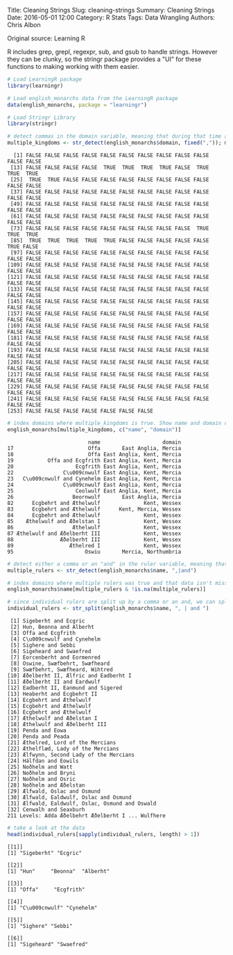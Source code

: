 Title: Cleaning Strings
Slug: cleaning-strings
Summary: Cleaning Strings
Date: 2016-05-01 12:00
Category: R Stats
Tags: Data Wrangling
Authors: Chris Albon


Original source: Learning R

R includes grep, grepl, regexpr, sub, and gsub to handle strings. However they can be clunky, so the stringr package provides a "UI" for these functions to making working with them easier.


```R
# Load LearningR package
library(learningr)

# Load english_monarchs data from the LearningR package
data(english_monarchs, package = "learningr")

# Load Stringr Library
library(stringr)
```


```R
# detect commas in the domain variable, meaning that during that time a monarch had multiple territories (domains)
multiple_kingdoms <- str_detect(english_monarchs$domain, fixed(",")); multiple_kingdoms
```




      [1] FALSE FALSE FALSE FALSE FALSE FALSE FALSE FALSE FALSE FALSE FALSE FALSE
     [13] FALSE FALSE FALSE FALSE  TRUE  TRUE  TRUE  TRUE FALSE  TRUE  TRUE  TRUE
     [25]  TRUE  TRUE FALSE FALSE FALSE FALSE FALSE FALSE FALSE FALSE FALSE FALSE
     [37] FALSE FALSE FALSE FALSE FALSE FALSE FALSE FALSE FALSE FALSE FALSE FALSE
     [49] FALSE FALSE FALSE FALSE FALSE FALSE FALSE FALSE FALSE FALSE FALSE FALSE
     [61] FALSE FALSE FALSE FALSE FALSE FALSE FALSE FALSE FALSE FALSE FALSE FALSE
     [73] FALSE FALSE FALSE FALSE FALSE FALSE FALSE FALSE FALSE  TRUE  TRUE  TRUE
     [85]  TRUE  TRUE  TRUE  TRUE  TRUE FALSE FALSE FALSE FALSE FALSE  TRUE FALSE
     [97] FALSE FALSE FALSE FALSE FALSE FALSE FALSE FALSE FALSE FALSE FALSE FALSE
    [109] FALSE FALSE FALSE FALSE FALSE FALSE FALSE FALSE FALSE FALSE FALSE FALSE
    [121] FALSE FALSE FALSE FALSE FALSE FALSE FALSE FALSE FALSE FALSE FALSE FALSE
    [133] FALSE FALSE FALSE FALSE FALSE FALSE FALSE FALSE FALSE FALSE FALSE FALSE
    [145] FALSE FALSE FALSE FALSE FALSE FALSE FALSE FALSE FALSE FALSE FALSE FALSE
    [157] FALSE FALSE FALSE FALSE FALSE FALSE FALSE FALSE FALSE FALSE FALSE FALSE
    [169] FALSE FALSE FALSE FALSE FALSE FALSE FALSE FALSE FALSE FALSE FALSE FALSE
    [181] FALSE FALSE FALSE FALSE FALSE FALSE FALSE FALSE FALSE FALSE FALSE FALSE
    [193] FALSE FALSE FALSE FALSE FALSE FALSE FALSE FALSE FALSE FALSE FALSE FALSE
    [205] FALSE FALSE FALSE FALSE FALSE FALSE FALSE FALSE FALSE FALSE FALSE FALSE
    [217] FALSE FALSE FALSE FALSE FALSE FALSE FALSE FALSE FALSE FALSE FALSE FALSE
    [229] FALSE FALSE FALSE FALSE FALSE FALSE FALSE FALSE FALSE FALSE FALSE FALSE
    [241] FALSE FALSE FALSE FALSE FALSE FALSE FALSE FALSE FALSE FALSE FALSE FALSE
    [253] FALSE FALSE FALSE FALSE FALSE FALSE FALSE




```R
# index domains where multiple_kingdoms is true. Show name and domain columns for those rows where it is true.
english_monarchs[multiple_kingdoms, c("name", "domain")]
```




                              name                    domain
    17                        Offa       East Anglia, Mercia
    18                        Offa East Anglia, Kent, Mercia
    19           Offa and Ecgfrith East Anglia, Kent, Mercia
    20                    Ecgfrith East Anglia, Kent, Mercia
    22                C\u009cnwulf East Anglia, Kent, Mercia
    23   C\u009cnwulf and Cynehelm East Anglia, Kent, Mercia
    24                C\u009cnwulf East Anglia, Kent, Mercia
    25                    Ceolwulf East Anglia, Kent, Mercia
    26                   Beornwulf       East Anglia, Mercia
    82      Ecgbehrt and Æthelwulf              Kent, Wessex
    83      Ecgbehrt and Æthelwulf      Kent, Mercia, Wessex
    84      Ecgbehrt and Æthelwulf              Kent, Wessex
    85    Æthelwulf and Æðelstan I              Kent, Wessex
    86                   Æthelwulf              Kent, Wessex
    87 Æthelwulf and Æðelberht III              Kent, Wessex
    88               Æðelberht III              Kent, Wessex
    89                  Æthelred I              Kent, Wessex
    95                       Oswiu       Mercia, Northumbria




```R
# detect either a comma or an "and" in the ruler variable, meaning that a domain had multiple rulers
multiple_rulers <- str_detect(english_monarchs$name, ",|and")
```


```R
# index domains where multiple rulers was true and that data isn't missing
english_monarchs$name[multiple_rulers & !is.na(multiple_rulers)]

# since individual rulers are split up by a comma or an and, we can split them up. The output is a list.
individual_rulers <- str_split(english_monarchs$name, ", | and ")
```




     [1] Sigeberht and Ecgric                       
     [2] Hun, Beonna and Alberht                    
     [3] Offa and Ecgfrith                          
     [4] C\u009cnwulf and Cynehelm                  
     [5] Sighere and Sebbi                          
     [6] Sigeheard and Swaefred                     
     [7] Eorcenberht and Eormenred                  
     [8] Oswine, Swæfbehrt, Swæfheard               
     [9] Swæfbehrt, Swæfheard, Wihtred              
    [10] Æðelberht II, Ælfric and Eadberht I        
    [11] Æðelberht II and Eardwulf                  
    [12] Eadberht II, Eanmund and Sigered           
    [13] Heaberht and Ecgbehrt II                   
    [14] Ecgbehrt and Æthelwulf                     
    [15] Ecgbehrt and Æthelwulf                     
    [16] Ecgbehrt and Æthelwulf                     
    [17] Æthelwulf and Æðelstan I                   
    [18] Æthelwulf and Æðelberht III                
    [19] Penda and Eowa                             
    [20] Penda and Peada                            
    [21] Æthelred, Lord of the Mercians             
    [22] Æthelflæd, Lady of the Mercians            
    [23] Ælfwynn, Second Lady of the Mercians       
    [24] Hálfdan and Eowils                         
    [25] Noðhelm and Watt                           
    [26] Noðhelm and Bryni                          
    [27] Noðhelm and Osric                          
    [28] Noðhelm and Æðelstan                       
    [29] Ælfwald, Oslac and Osmund                  
    [30] Ælfwald, Ealdwulf, Oslac and Osmund        
    [31] Ælfwald, Ealdwulf, Oslac, Osmund and Oswald
    [32] Cenwalh and Seaxburh                       
    211 Levels: Adda Æðelbehrt Æðelberht I ... Wulfhere




```R
# take a look at the data
head(individual_rulers[sapply(individual_rulers, length) > 1])
```




    [[1]]
    [1] "Sigeberht" "Ecgric"   

    [[2]]
    [1] "Hun"     "Beonna"  "Alberht"

    [[3]]
    [1] "Offa"     "Ecgfrith"

    [[4]]
    [1] "C\u009cnwulf" "Cynehelm"    

    [[5]]
    [1] "Sighere" "Sebbi"  

    [[6]]
    [1] "Sigeheard" "Swaefred"

